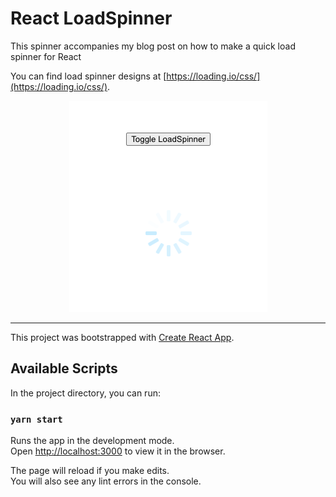 # React LoadSpinner
This spinner accompanies my blog post on how to make a quick load spinner for React

You can find load spinner designs at [https://loading.io/css/](https://loading.io/css/). 

<center>
	<figure>
		<img src="https://github.com/robotspacefish/loadspinner-example/blob/master/loader.png?raw=true" alt="visible spinner underneath toggle button">
	</figure>
</center>




---
This project was bootstrapped with [Create React App](https://github.com/facebook/create-react-app).

## Available Scripts

In the project directory, you can run:

### `yarn start`

Runs the app in the development mode.<br />
Open [http://localhost:3000](http://localhost:3000) to view it in the browser.

The page will reload if you make edits.<br />
You will also see any lint errors in the console.
